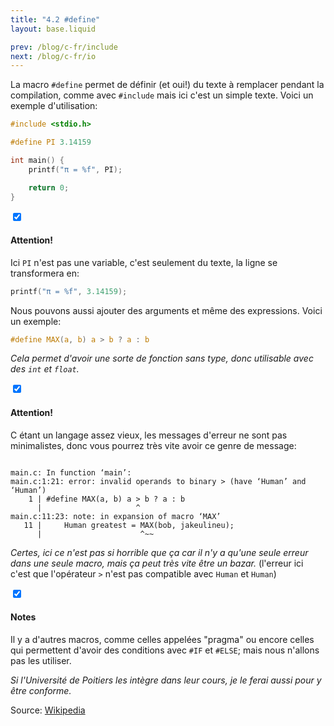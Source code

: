 ```yaml
---
title: "4.2 #define"
layout: base.liquid

prev: /blog/c-fr/include
next: /blog/c-fr/io
---
```


La macro `#define` permet de définir (et oui!) du texte à remplacer pendant la compilation, comme avec `#include` mais ici c'est un simple texte. Voici un exemple d'utilisation:

```c
#include <stdio.h>

#define PI 3.14159

int main() {
    printf("π = %f", PI);

    return 0;
}
```

<section class="accordion">
    <input type="checkbox" checked>
    <h4>Attention!<i></i></h4>
<article>

Ici `PI` n'est pas une variable, c'est seulement du texte, la ligne se transformera en:
```c
printf("π = %f", 3.14159);
```
</article>
</section>

Nous pouvons aussi ajouter des arguments et même des expressions. Voici un exemple:
```c
#define MAX(a, b) a > b ? a : b
```
*Cela permet d'avoir une sorte de fonction sans type, donc utilisable avec des `int` et `float`.*

<section class="accordion">
    <input type="checkbox" checked>
    <h4>Attention!<i></i></h4>
<article>

C étant un langage assez vieux, les messages d'erreur ne sont pas minimalistes, donc vous pourrez très vite avoir ce genre de message:

<pre><code>
main.c: In function ‘main’:
main.c:1:21: <span class="token deleted">error</span>: invalid operands to binary > (have ‘Human’ and ‘Human’)
    1 | #define MAX(a, b) a <span class="token deleted">></span> b ? a : b
      |                     <span class="token deleted">^</span>
main.c:11:23: <span class="token entity">note</span>: in expansion of macro ‘MAX’
   11 |     Human greatest = <span class="token entity">MAX</span>(bob, jakeulineu);
      |                      <span class="token entity">^~~</span>
</code></pre>

*Certes, ici ce n'est pas si horrible que ça car il n'y a qu'une seule erreur dans une seule macro, mais ça peut très vite être un bazar.*
(l'erreur ici c'est que l'opérateur `>` n'est pas compatible avec `Human` et `Human`)
</article>
</section>

<section class="accordion" optional>
    <input type="checkbox" checked>
    <h4>Notes<i></i></h4>
<article>

Il y a d'autres macros, comme celles appelées "pragma" ou encore celles qui permettent d'avoir des conditions avec `#IF` et `#ELSE`; mais nous n'allons pas les utiliser.

*Si l'Université de Poitiers les intègre dans leur cours, je le ferai aussi pour y être conforme.*
</article>
</section>

Source: [Wikipedia](https://fr.wikipedia.org/wiki/Pr%C3%A9processeur_C)
